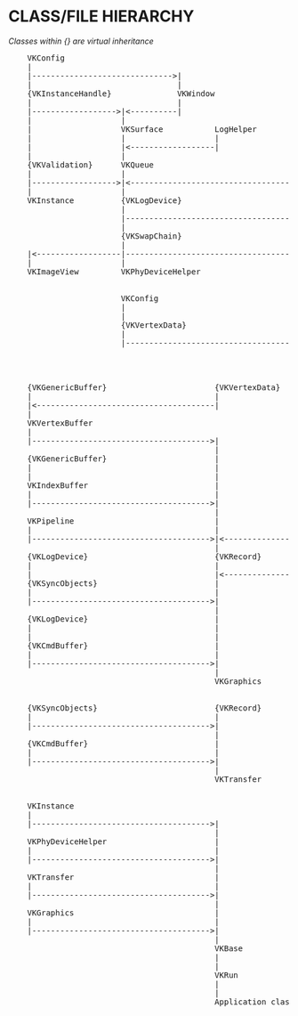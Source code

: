 # CLASS/FILE HIERARCHY
<i>Classes within {} are virtual inheritance</i>

<pre>
    VKConfig
    |
    |------------------------------>|
    |                               |
    {VKInstanceHandle}              VKWindow
    |                               |
    |------------------>|<----------|
    |                   |
    |                   VKSurface           LogHelper           VKConfig
    |                   |                   |                   |
    |                   |<------------------|                   |
    |                   |                                       |
    {VKValidation}      VKQueue                                 VKPhyDevice
    |                   |                                       |
    |------------------>|<--------------------------------------|
    |                   |
    VKInstance          {VKLogDevice}
                        |
                        |------------------------------------------------------------------>|
                        |                                                                   |
                        {VKSwapChain}                                                       {VKGenericBuffer}
                        |                                                                   |
    |<------------------|-------------------------------------->|-------------------------->|
    |                   |                                       |                           |
    VKImageView         VKPhyDeviceHelper                       |                           |
                                                                |                           |
                                                                |                           |
                        VKConfig                                |                           VKUniformBuffer
                        |                                       |                           |
                        |                                       |                           |
                        {VKVertexData}                          {VKRenderPass}              VKDescriptor
                        |                                       |                           |
                        |-------------------------------------->|<--------------------------|
                                                                |
                                                                VKPipeline


    {VKGenericBuffer}                       {VKVertexData}
    |                                       |
    |<--------------------------------------|
    |
    VKVertexBuffer
    |
    |-------------------------------------->|
                                            |
    {VKGenericBuffer}                       |
    |                                       |
    |                                       |
    VKIndexBuffer                           |                   VKImageView                 {VKRenderPass}
    |                                       |                   |                           |
    |-------------------------------------->|                   |-------------------------->|
                                            |                                               |
    VKPipeline                              |                                               {VKFrameBuffer}
    |                                       |                                               |
    |-------------------------------------->|<----------------------------------------------|
                                            |                                               |
    {VKLogDevice}                           {VKRecord}                                      VKResizing
    |                                       |                                               |
    |                                       |<----------------------------------------------|
    {VKSyncObjects}                         |
    |                                       |
    |-------------------------------------->|
                                            |
    {VKLogDevice}                           |
    |                                       |
    |                                       |
    {VKCmdBuffer}                           |
    |                                       |
    |-------------------------------------->|
                                            |
                                            VKGraphics


    {VKSyncObjects}                         {VKRecord}
    |                                       |
    |-------------------------------------->|
                                            |
    {VKCmdBuffer}                           |
    |                                       |
    |-------------------------------------->|
                                            |
                                            VKTransfer


    VKInstance
    |
    |-------------------------------------->|
                                            |
    VKPhyDeviceHelper                       |
    |                                       |
    |-------------------------------------->|
                                            |
    VKTransfer                              |
    |                                       |
    |-------------------------------------->|
                                            |
    VKGraphics                              |
    |                                       |
    |-------------------------------------->|
                                            |
                                            VKBase
                                            |
                                            |
                                            VKRun
                                            |
                                            |
                                            Application class
</pre>